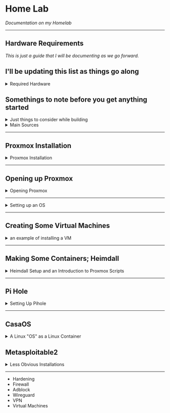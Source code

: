 # Home Lab #
*Documentation on my Homelab*

---

## Hardware Requirements ##
*This is just a guide that I will be documenting as we go forward.*

## I'll be updating this list as things go along ##

<details>
      <summary> Required Hardware </summary>
      
- A Laptop, Desktop... your primary computuing device.
- A secondary Computer. This could be an old desktop, A mini PC, or a Raspberry Pi, etc.
- A networking Switch or a way to have multiple connections to ensure that your computer is networked to what will be your proxmox box.
- A Flash drive, I'd suggest something along the lines of 8 GB

</details>

## Somethings to note before you get anything started ##

<details>
      <summary> Just things to consider while building </summary>
      
- So as a practical application of understanding how virtualization works, take a note of what your proxmox Specifications are,
- How many cores can the CPU utilize? What is the amount of RAM the computer has in it. What is the size of the harddrive.
- Additionally what are the speeds of each of those devices?
- While containers do end up being a very effective way to cap the amount of resources a certain application can use
- You might start to see these applications add up very quickly.

</details>

<details>
<summary> Main Sources </summary>
      
- [Proxmox](https://proxmox.com/en/)
- [balenaEtcher](https://etcher.balena.io/)
- [Proxmox Scripts](https://community-scripts.github.io/ProxmoxVE/)
- [Debian](https://www.debian.org/) 
- [Metasploitable2](https://www.vulnhub.com/entry/metasploitable-2,29/)
- [Kali](https://www.kali.org/)     

</details>

--- 

## Proxmox Installation ##
<details>
      <summary> Proxmox Installation </summary>
First go to [Proxmox](https://proxmox.com/en/) and click the downloads icon at the top of the page

![Proxmox dot com](https://github.com/user-attachments/assets/e4a6e957-7370-4755-bd3c-c60b2b572c8c)

the first option is Proxmox VE Installer. It is the one we will be choosing. 
But Keep in mind the Proxmox Backup Server ISO. I think we will be using it later.

![Proxmox Choices](https://github.com/user-attachments/assets/156fc1d8-7735-4673-ad32-3ddab235f6e3)

You can choose direct download or torrent. 

While that starts downloading, lets go to [balenaEtcher](https://etcher.balena.io/)
and there is a link right in the middle of the screen to "Download Etcher"

![balenaEtcher page](https://github.com/user-attachments/assets/c9800da4-784d-461c-bced-2f0a85f7a97c)

Go ahead and download balenaEtcher.
After Proxmox has finished downloading, we can go ahead and install and use balenaEtcher. 
Grab a flash drive that is larger than the ISO file we downloaded (2 Gig or higher most likely)
Balena Etcher will look like this.

![balenaEtcher in action](https://github.com/user-attachments/assets/a9e11632-fe02-4e7b-8491-f5f462817c10)

You'll click "Flash from File" Navigate to the ISO image you just downloaded and select it. 
It will automatically move to the next step of the process where you select the drive
that you will be imaging to. Which is where you will be selecting the Flash drive that is higher
than 2 Gigs. And then we can click "Flash!"

When it is finished, your computer may give you an error that says that the flash drive
is unuasable. Which makes sense. We just made a bootable media. an installation disk if you will.
Eject it from your pc and grab your secondary PC that will be made into the Proxmox box.

</details>

---

## Opening up Proxmox ##
<details>
      <summary> Opening Proxmox </summary>
Within the browser view of Proxmox we can see a lot of options. 

![Proxmox Left Side Initial](https://github.com/user-attachments/assets/5c4e49be-9c55-4eb1-a08a-fe861e70a1f1)

for now lets route to the left side of the screen under "Datacenter", Below that we will see, 
"pve" with an option to expand. It's likely that you will see three subjects within the pve category.
"localnetwork (pve)"
"local (pve)"
"local-lvm (pve)"

![localnetwork local local-lvm](https://github.com/user-attachments/assets/8336841e-2799-4ed5-a9d6-c7400011ecfb)
      
If we highlight, "local (pve)" 
here you will see an option called "ISO images". 

![ISO Images](https://github.com/user-attachments/assets/a555702c-b37a-48c5-b14b-74409c780937)

When we click on that we will see an option to "Download from URL"  

![download from URL](https://github.com/user-attachments/assets/83c06d1b-4f09-4f91-831b-677c0390c8c2)

As a decent starting point, we may as well grab a Debian 12 ISO Download
</details>

---

<details>
      <summary> Setting up an OS </summary>
      
## Starting out with Some OS's ##

I went to [Debian](https://www.debian.org/) 

If you right click on the "Download" button, you can see the option to Copy Link.

![Debian Download](https://github.com/user-attachments/assets/edc58ae4-6442-4f2c-bdd8-a523348fc7de)

Remember that box from before? Now we have a url that we can paste into this box to query for a URL.

![Debian URL Query](https://github.com/user-attachments/assets/0643596c-9eaf-4a1c-babf-8db236dc576b)

Now we can download straight from the source.
I got these OS's as well
- [Kali](https://www.kali.org/get-kali/#kali-installer-images)
- [Linux Mint](https://linuxmint.com/edition.php?id=319)

</details>

---

## Creating Some Virtual Machines ##
<details>
      <summary> an example of installing a VM </summary>
      
[Points of Interest](https://github.com/user-attachments/assets/83166f9d-5b6e-4725-9265-7dfb374bbb2b)

Make sure the "pve" node is selected, and you should see on the right side of the browser, "create vm" and "create container"

Hit the "create vm" button

The box should look like this.
![setting up vms](https://github.com/user-attachments/assets/23630a79-6f88-485b-b8bc-e470eb733127)

And we will have to give the VM a name. Since I will be making a Debian Box.
so im just going to name it Debian.

on the next screen youll be able to select from ISOs, which is what we downloaded earlier
![Debian](https://github.com/user-attachments/assets/987e8ff5-58b9-4717-b7b4-7fbb8e4a197f)

</details>

---

## Making Some Containers; Heimdall ##

<details>
      <summary> Heimdall Setup and an Introduction to Proxmox Scripts </summary>
Alright, so this is where things get pretty fun. There is an incredible resource. 

[Proxmox Scripts](https://community-scripts.github.io/ProxmoxVE/)

Click "View Scripts"

![Proxmox VE Scripts](https://github.com/user-attachments/assets/eb7f432f-0dd4-41bd-ab56-c8285039c38c)

We have, so many options here. But, Im going to just walk you through one for now.

[Heimdall](https://community-scripts.github.io/ProxmoxVE/scripts?id=heimdall-dashboard)

![Heimdall](https://github.com/user-attachments/assets/45252864-3ad2-4db7-94ff-a92698b095e8)

Click back into your Proxmox page, and click "pve" you'll see a list of options 
- Search
- Summary
- Notes
- Shell
- System
- Updates
- Firewall
- Disks
- Ceph
- Replication
- Task History
- Subscription

If you hit shell it will open up a terminal.

![Proxmox Terminal](https://github.com/user-attachments/assets/e9d43989-39b4-417e-a544-5106e2f4f175)

and Press Ctrl+Shift+v 
and the script will populate 

![Script Population](https://github.com/user-attachments/assets/2bdbf4c0-4473-4a7d-b649-8730bfeaf46c)

            bash -c "$(curl -fsSL https://raw.githubusercontent.com/community-scripts/ProxmoxVE/main/ct/heimdall-dashboard.sh)"
            
If you slap enter, it will run the script and create a Heimdall instance. And when it starts running, it will provide you with an ip address.

![Heimdall IP](https://github.com/user-attachments/assets/6505c80a-85d8-4fbb-8f95-f6332cb1a44d)

Lets go to that IP Address
It should look like this,

![Heimdall Splash Page](https://github.com/user-attachments/assets/d309c634-f3d4-40c7-b8bb-eacf9700ccef)

</details>

---

## Pi Hole ##

<details>
      <summary> Setting Up Pihole </summary>
Well now here we are, What is the point of having a splash page if we don't have anything to display?
So I started with

[Pi Hole](https://community-scripts.github.io/ProxmoxVE/scripts?id=pihole)

Which luckily, the proxmox VE Helper-scripts already has the script to make a pi hole LXC. Neat.

![Pi Hole](https://github.com/user-attachments/assets/53ab4044-b11f-45ac-b978-37812f78f2f3)

Follow the same steps as we did above and use the shell on the pve node of your proxmox page

![Pi Hole Proxmox](https://github.com/user-attachments/assets/488dccdf-8ac5-430e-a764-0f716d04e669)

After clicking the Shell go ahead and punch in that
            
            bash -c "$(curl -fsSL https://raw.githubusercontent.com/community-scripts/ProxmoxVE/main/ct/pihole.sh)"

This is the [Pi hole list](https://raw.githubusercontent.com/StevenBlack/hosts/master/hosts) list I used
![pihole](https://github.com/user-attachments/assets/9365f449-d2a8-4f14-9a04-578dba1ddb91)

This next portion is a little bit more hands on on your part. You will have to use the ip of the pihole that you just set up, and set it as a DNS server within your router. 
All routers are different so they all have to be configured differently. 
in my case I had to set "192.168.5.90" as a secondary DNS server with my primary DNS server being "192.168.1.1" which was the default for my router

</details>

---

## CasaOS ##
<details>
      <summary> A Linux "OS" as a Linux Container</summary>

I just find this project interesting. It uses Docker which, Spoilers, Im going to download Docker at some point in here. But I think I will be using CasaOS as a hub of sorts if I can.

within the shell of the pve node we will slap in the script from our trusty [VE Helper-Scripts](https://community-scripts.github.io/ProxmoxVE/scripts?id=casaos)

</details>

## Metasploitable2 ##
<details>
      <summary> Less Obvious Installations </summary>

I wanted to provide an example of an instance where I had installed a virtual machine that was not from a template or a standard URL.
      
[metasploitable2](https://docs.rapid7.com/metasploit/metasploitable-2) is a box that is intentionally terrible and filled with vulnerabilities, I figured this 
could kill two birds with one stone. One, set up a project that will allow me to have a Security punching bag, and to install
something in a less conventional way.
using this method we will not have to download from a URL, or use a script. Instead we will just be utilizing the proxmox shell to grab and establish everything
we will need.

While in shell the first thing we will need to type in is

      wget https://sourceforge.net/projects/metasploitable/files/Metasploitable2/metasploitable-linux-2.0.0.zip

The Package will start to download and may take a moment or two. The next step will be to unzip the package.

      unzip metasploitable-linux-2.0.0.zip

It's possible especially if you have just been following what I have been doing, You actually don't have "unzip" installed.

      apt-get install unzip

This will obviously help extract the file. After the install, try the unzip command again.
after it has extracted the file,

      cd Metasploitable2-Linux/

will bring us to the Metasploitable2 Directory. Which is where we will need to be to 

      qemu-img convert -O qcow2 Metasploitable.vmdk metasploitable.qcow2

Followed by 

      qm create 300 --memory 2048 --cores 2 --name Metasploitable2 --net0 virtio,bridge=vmbr0 --boot c --bootdisk ide0

 and then finally

       qm importdisk 300 metasploitable.qcow2 local-lvm

You'll notice that after this command, it will begin "transferring" which is another way of saying that it is creating the VM.

and you should see after this, a new VM with the ID 300 named Metasploitable. There are a few things I want to do with this box 
just for fun. But we will get to that later.

</details>

 ---


- Hardening
- Firewall
- Adblock
- Wireguard
- VPN
- Virtual Machines
